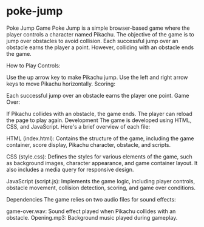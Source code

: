 # poke-jump

Poke Jump Game
Poke Jump is a simple browser-based game where the player controls a character named Pikachu. The objective of the game is to jump over obstacles to avoid collision. Each successful jump over an obstacle earns the player a point. However, colliding with an obstacle ends the game.

How to Play
Controls:

Use the up arrow key to make Pikachu jump.
Use the left and right arrow keys to move Pikachu horizontally.
Scoring:

Each successful jump over an obstacle earns the player one point.
Game Over:

If Pikachu collides with an obstacle, the game ends.
The player can reload the page to play again.
Development
The game is developed using HTML, CSS, and JavaScript. Here's a brief overview of each file:

HTML (index.html): Contains the structure of the game, including the game container, score display, Pikachu character, obstacle, and scripts.

CSS (style.css): Defines the styles for various elements of the game, such as background images, character appearance, and game container layout. It also includes a media query for responsive design.

JavaScript (script.js): Implements the game logic, including player controls, obstacle movement, collision detection, scoring, and game over conditions.

Dependencies
The game relies on two audio files for sound effects:

game-over.wav: Sound effect played when Pikachu collides with an obstacle.
Opening.mp3: Background music played during gameplay.
